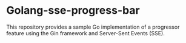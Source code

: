 # Golang-sse-progress-bar
This repository provides a sample Go implementation of a progressor feature using the Gin framework and Server-Sent Events (SSE). 